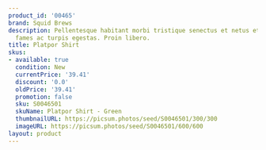 ```yaml
---
product_id: '00465'
brand: Squid Brews
description: Pellentesque habitant morbi tristique senectus et netus et malesuada
  fames ac turpis egestas. Proin libero.
title: Platpor Shirt
skus:
- available: true
  condition: New
  currentPrice: '39.41'
  discount: '0.0'
  oldPrice: '39.41'
  promotion: false
  sku: S0046501
  skuName: Platpor Shirt - Green
  thumbnailURL: https://picsum.photos/seed/S0046501/300/300
  imageURL: https://picsum.photos/seed/S0046501/600/600
layout: product
---
```

